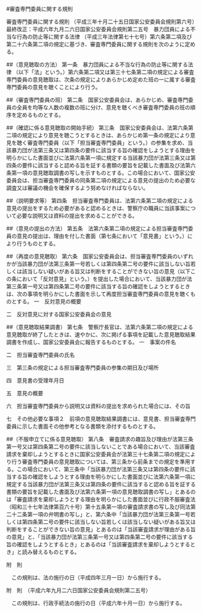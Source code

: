 #審査専門委員に関する規則



審査専門委員に関する規則
（平成三年十月二十五日国家公安委員会規則第六号）最終改正：平成六年九月二六日国家公安委員会規則第二五号　暴力団員による不当な行為の防止等に関する法律
（平成三年法律第七十七号）第六条第二項及び第二十六条第二項の規定に基づき、審査専門委員に関する規則を次のように定める。

##（意見聴取の方法）
第一条　暴力団員による不当な行為の防止等に関する法律
（以下「法」という。）第六条第二項又は第三十七条第二項の規定による審査専門委員の意見聴取は、次条の規定によりあらかじめ定めた班の一に属する審査専門委員の意見を聴くことにより行う。



##（審査専門委員の班）
第二条　国家公安委員会は、あらかじめ、審査専門委員の全員を均等な人数の複数の班に分け、意見を聴くべき審査専門委員の班の順序を定めるものとする。



##（確認に係る意見聴取の開始手続）
第三条　国家公安委員会は、法第六条第二項の規定により意見を聴こうとするときは、あらかじめ第一条の規定により意見を聴く審査専門委員（以下「担当審査専門委員」という。）の参集を求め、当該暴力団が法第三条又は第四条の要件に該当する旨の確認をしようとする理由を明らかにした書面並びに法第六条第一項に規定する当該暴力団が法第三条又は第四条の要件に該当すると認める旨を証する書類の要旨を記載した書面及び法第六条第一項の意見聴取調書の写しを示すものとする。この場合において、国家公安委員会は、担当審査専門委員の同条第二項の規定による意見の提出のため必要な調査又は審議の機会を確保するよう努めなければならない。



##（説明要求等）
第四条　担当審査専門委員は、法第六条第二項の規定による意見の提出をするため必要があると認めるときは、警察庁の職員に当該事案について必要な説明又は資料の提出を求めることができる。



##（意見の提出の方法）
第五条　法第六条第二項の規定による担当審査専門委員の意見の提出は、理由を付した書面（第七条において「意見書」という。）により行うものとする。



##（再度の意見聴取）
第六条　国家公安委員会は、担当審査専門委員のいずれかが当該暴力団が法第三条第一号若しくは第四条第二号の要件に該当しない旨若しくは該当しない疑いがある旨又は判断をすることができない旨の意見（以下この条において「反対意見」という。）を提出した場合において、当該暴力団が法第三条第一号又は第四条第二号の要件に該当する旨の確認をしようとするときは、次の事項を明らかにした書面を示して再度担当審査専門委員の意見を聴くものとする。
一　反対意見の概要

二　反対意見に対する国家公安委員会の意見




##（意見聴取結果調書）
第七条　警察庁長官は、法第六条第二項の規定による意見聴取が終了したときは、速やかに、次に掲げる事項を記載した意見聴取結果調書を作成し、国家公安委員会に報告するものとする。
一　事案の件名

二　担当審査専門委員の氏名

三　第三条の規定による担当審査専門委員の参集の期日及び場所

四　意見書の受理年月日

五　意見の概要

六　担当審査専門委員から説明又は資料の提出を求められた場合には、その旨

七　その他必要な事項２　前項の意見聴取結果調書には、意見書、担当審査専門委員に示した書面その他参考となる書類を添付するものとする。



##（不服申立てに係る意見聴取）
第八条　審査請求の趣旨及び理由が法第三条第一号又は第四条第二号の要件に該当しないことである場合において、当該審査請求を棄却しようとするときに国家公安委員会が法第三十七条第二項の規定により行う審査専門委員の意見聴取については、第三条から前条までの規定を準用する。この場合において、第三条中「当該暴力団が法第三条又は第四条の要件に該当する旨の確認をしようとする理由を明らかにした書面並びに法第六条第一項に規定する当該暴力団が法第三条又は第四条の要件に該当すると認める旨を証する書類の要旨を記載した書面及び法第六条第一項の意見聴取調書の写し」とあるのは「審査請求を棄却しようとする理由を明らかにした書面並びに行政不服審査法（昭和三十七年法律第百六十号）第十五条第一項の審査請求書の写し及び同法第二十二条第一項の弁明書の写し」と、第六条中「当該暴力団が法第三条第一号若しくは第四条第二号の要件に該当しない旨若しくは該当しない疑いがある旨又は判断をすることができない旨の意見」とあるのは「当該審査請求が理由がある旨の意見」と、「当該暴力団が法第三条第一号又は第四条第二号の要件に該当する旨の確認をしようとするとき」とあるのは「当該審査請求を棄却しようとするとき」と読み替えるものとする。




附　則


　この規則は、法の施行の日（平成四年三月一日）から施行する。


附　則　（平成六年九月二六日国家公安委員会規則第二五号）


　この規則は、行政手続法の施行の日（平成六年十月一日）から施行する。






